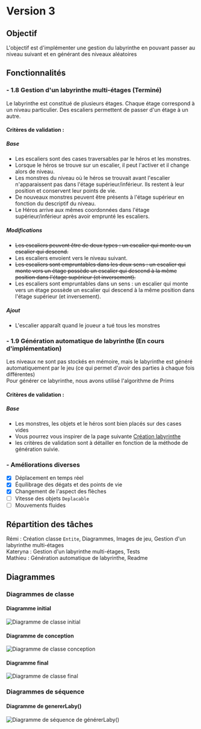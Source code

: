 # Version 3

## Objectif

L'objectif est d'implémenter une gestion du labyrinthe en pouvant passer au niveau suivant et en générant des niveaux
aléatoires

## Fonctionnalités

### - 1.8 Gestion d'un labyrinthe multi-étages (Terminé)

Le labyrinthe est constitué de plusieurs étages. Chaque étage correspond à un niveau
particulier. Des escaliers permettent de passer d'un étage à un autre.

#### Critères de validation :

##### Base

* Les escaliers sont des cases traversables par le héros et les monstres.
* Lorsque le héros se trouve sur un escalier, il peut l'activer et il change alors de
  niveau.
* Les monstres du niveau où le héros se trouvait avant l'escalier n'apparaissent pas
  dans l'étage supérieur/inférieur. Ils restent à leur position et conservent leur points
  de vie.
* De nouveaux monstres peuvent être présents à l'étage supérieur en fonction du
  descriptif du niveau.
* Le Héros arrive aux mêmes coordonnées dans l'étage supérieur/inférieur après
  avoir emprunté les escaliers.

##### Modifications

* ~~Les escaliers peuvent être de deux types : un escalier qui monte ou un escalier qui descend.~~
* Les escaliers envoient vers le niveau suivant.
* ~~Les escaliers sont empruntables dans les deux sens : un escalier qui monte vers un étage possède un escalier qui
  descend à la même position dans l'étage supérieur (et inversement).~~
* Les escaliers sont empruntables dans un sens : un escalier qui monte vers un étage possède un escalier qui descend à
  la même position dans l'étage supérieur (et inversement).

##### Ajout

* L'escalier apparaît quand le joueur a tué tous les monstres

### - 1.9 Génération automatique de labyrinthe (En cours d'implémentation)

Les niveaux ne sont pas stockés en mémoire, mais le labyrinthe est généré automatiquement par le jeu (ce qui permet
d'avoir des parties à chaque fois différentes)   
Pour générer ce labyrinthe, nous avons utilisé l'algorithme de Prims

#### Critères de validation :

##### Base

* Les monstres, les objets et le héros sont bien placés sur des cases vides
* Vous pourrez vous inspirer de la page
  suivante [Création labyrinthe](http://www.encyclopedie-incomplete.com/?Modelisation-et-Creation-d-un)
* les critères de validation sont à détailler en fonction de la méthode de génération suivie.

### - Améliorations diverses

- [X] Déplacement en temps réel
- [X] Équilibrage des dégats et des points de vie
- [X] Changement de l'aspect des flèches
- [ ] Vitesse des objets `Deplacable`
- [ ] Mouvements fluides

## Répartition des tâches

Rémi : Création classe `Entite`, Diagrammes, Images de jeu, Gestion d'un labyrinthe multi-étages    
Kateryna : Gestion d'un labyrinthe multi-étages, Tests    
Mathieu : Génération automatique de labyrinthe, Readme

## Diagrammes

### Diagrammes de classe

#### Diagramme initial

<img src="https://github.com/remi-choffat/2024_Zeldiablo_remi-choffat_Cesareuh_katrinltvnv/blob/main/documents/version_2/diag_classe_v2.png" alt="Diagramme de classe initial"></img>

#### Diagramme de conception

<img src="https://github.com/remi-choffat/2024_Zeldiablo_remi-choffat_Cesareuh_katrinltvnv/blob/main/documents/version_3/diag_classe_v3.png" alt="Diagramme de classe conception"></img>

#### Diagramme final

<img src="https://github.com/remi-choffat/2024_Zeldiablo_remi-choffat_Cesareuh_katrinltvnv/blob/main/documents/version_3/diag_classe_v3_final.png" alt="Diagramme de classe final"></img>

### Diagrammes de séquence
#### Diagramme de genererLaby()
<img src="https://github.com/remi-choffat/2024_Zeldiablo_remi-choffat_Cesareuh_katrinltvnv/blob/main/documents/version_3/diag_seq_genererLaby.png" alt="Diagramme de séquence de générerLaby()"></img>
